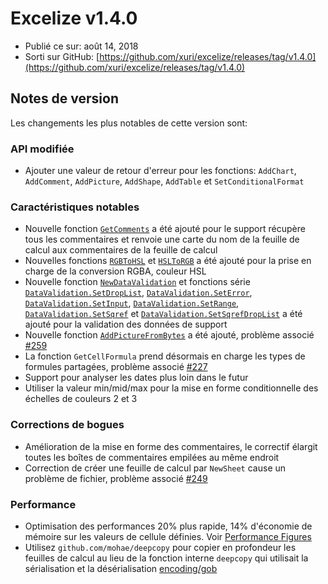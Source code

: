 # Excelize v1.4.0

* Publié ce sur: août 14, 2018
* Sorti sur GitHub: [https://github.com/xuri/excelize/releases/tag/v1.4.0](https://github.com/xuri/excelize/releases/tag/v1.4.0)

## Notes de version

Les changements les plus notables de cette version sont:

### API modifiée

* Ajouter une valeur de retour d'erreur pour les fonctions: `AddChart`, `AddComment`, `AddPicture`, `AddShape`, `AddTable` et `SetConditionalFormat`

### Caractéristiques notables

* Nouvelle fonction [`GetComments`](https://pkg.go.dev/github.com/xuri/excelize@v1.4.0#File.GetComments) a été ajouté pour le support récupère tous les commentaires et renvoie une carte du nom de la feuille de calcul aux commentaires de la feuille de calcul
* Nouvelles fonctions [`RGBToHSL`](https://pkg.go.dev/github.com/xuri/excelize@v1.4.0#RGBToHSL) et [`HSLToRGB`](https://pkg.go.dev/github.com/xuri/excelize@v1.4.0#HSLToRGB) a été ajouté pour la prise en charge de la conversion RGBA, couleur HSL
* Nouvelle fonction [`NewDataValidation`](https://pkg.go.dev/github.com/xuri/excelize@v1.4.0#NewDataValidation) et fonctions série [`DataValidation.SetDropList`](https://pkg.go.dev/github.com/xuri/excelize@v1.4.0#DataValidation.SetDropList), [`DataValidation.SetError`](https://pkg.go.dev/github.com/xuri/excelize@v1.4.0#DataValidation.SetError), [`DataValidation.SetInput`](https://pkg.go.dev/github.com/xuri/excelize@v1.4.0#DataValidation.SetInput), [`DataValidation.SetRange`](https://pkg.go.dev/github.com/xuri/excelize@v1.4.0#DataValidation.SetRange), [`DataValidation.SetSqref`](https://pkg.go.dev/github.com/xuri/excelize@v1.4.0#DataValidation.SetSqref) et [`DataValidation.SetSqrefDropList`](https://pkg.go.dev/github.com/xuri/excelize@v1.4.0#DataValidation.SetSqrefDropList) a été ajouté pour la validation des données de support
* Nouvelle fonction [`AddPictureFromBytes`](https://pkg.go.dev/github.com/xuri/excelize@v1.4.0#File.AddPictureFromBytes) a été ajouté, problème associé [#259](https://github.com/xuri/excelize/issues/259)
* La fonction `GetCellFormula` prend désormais en charge les types de formules partagées, problème associé [#227](https://github.com/xuri/excelize/issues/227)
* Support pour analyser les dates plus loin dans le futur
* Utiliser la valeur min/mid/max pour la mise en forme conditionnelle des échelles de couleurs 2 et 3

### Corrections de bogues

* Amélioration de la mise en forme des commentaires, le correctif élargit toutes les boîtes de commentaires empilées au même endroit
* Correction de créer une feuille de calcul par `NewSheet` cause un problème de fichier, problème associé [#249](https://github.com/xuri/excelize/issues/249)

### Performance

* Optimisation des performances 20% plus rapide, 14% d'économie de mémoire sur les valeurs de cellule définies. Voir [Performance Figures](https://github.com/xuri/excelize/wiki#performance-figures)
* Utilisez `github.com/mohae/deepcopy` pour copier en profondeur les feuilles de calcul au lieu de la fonction interne `deepcopy` qui utilisait la sérialisation et la désérialisation [encoding/gob](https://go.dev/blog/gob)
